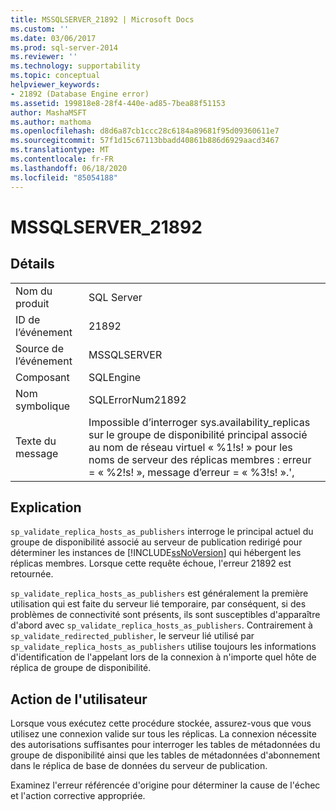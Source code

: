 ```yaml
---
title: MSSQLSERVER_21892 | Microsoft Docs
ms.custom: ''
ms.date: 03/06/2017
ms.prod: sql-server-2014
ms.reviewer: ''
ms.technology: supportability
ms.topic: conceptual
helpviewer_keywords:
- 21892 (Database Engine error)
ms.assetid: 199818e8-28f4-440e-ad85-7bea88f51153
author: MashaMSFT
ms.author: mathoma
ms.openlocfilehash: d8d6a87cb1ccc28c6184a89681f95d09360611e7
ms.sourcegitcommit: 57f1d15c67113bbadd40861b886d6929aacd3467
ms.translationtype: MT
ms.contentlocale: fr-FR
ms.lasthandoff: 06/18/2020
ms.locfileid: "85054188"
---
```

# <a name="mssqlserver_21892"></a>MSSQLSERVER_21892
    
## <a name="details"></a>Détails  
  
|||  
|-|-|  
|Nom du produit|SQL Server|  
|ID de l’événement|21892|  
|Source de l’événement|MSSQLSERVER|  
|Composant|SQLEngine|  
|Nom symbolique|SQLErrorNum21892|  
|Texte du message|Impossible d’interroger sys.availability_replicas sur le groupe de disponibilité principal associé au nom de réseau virtuel « %1!s! » pour les noms de serveur des réplicas membres : erreur = « %2!s! », message d’erreur = « %3!s! ».',|  
  
## <a name="explanation"></a>Explication  
 `sp_validate_replica_hosts_as_publishers` interroge le principal actuel du groupe de disponibilité associé au serveur de publication redirigé pour déterminer les instances de [!INCLUDE[ssNoVersion](../../includes/ssnoversion-md.md)] qui hébergent les réplicas membres.  Lorsque cette requête échoue, l'erreur 21892 est retournée.  
  
 `sp_validate_replica_hosts_as_publishers` est généralement la première utilisation qui est faite du serveur lié temporaire, par conséquent, si des problèmes de connectivité sont présents, ils sont susceptibles d'apparaître d'abord avec `sp_validate_replica_hosts_as_publishers`. Contrairement à `sp_validate_redirected_publisher`, le serveur lié utilisé par `sp_validate_replica_hosts_as_publishers` utilise toujours les informations d'identification de l'appelant lors de la connexion à n'importe quel hôte de réplica de groupe de disponibilité.  
  
## <a name="user-action"></a>Action de l'utilisateur  
 Lorsque vous exécutez cette procédure stockée, assurez-vous que vous utilisez une connexion valide sur tous les réplicas. La connexion nécessite des autorisations suffisantes pour interroger les tables de métadonnées du groupe de disponibilité ainsi que les tables de métadonnées d'abonnement dans le réplica de base de données du serveur de publication.  
  
 Examinez l'erreur référencée d'origine pour déterminer la cause de l'échec et l'action corrective appropriée.  
  
  
